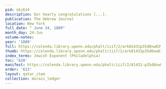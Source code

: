 ```yaml
---
pid: obj614
description: Our hearty congratulations [...].
publication: The Hebrew Journal
location: New York
full_date: " June 24, 1889"
month_day: 24-Jun
volume-notes:
year: '1889'
full: https://colenda.library.upenn.edu/phalt/iiif/2/ark81431p35d8nw83%2FSHA256E-s6968584--a88905e155953925a70bde52809556c88bbe69bdc64b323833215add63e9bc7a.jpeg/full/3500,/0/default.jpg
thumb: https://colenda.library.upenn.edu/phalt/iiif/2/ark81431p35d8nw83%2FSHA256E-s6968584--a88905e155953925a70bde52809556c88bbe69bdc64b323833215add63e9bc7a.jpeg/full/!200,200/0/default.jpg
index_terms: Jewish Exponent (Philadelphia)
toc: '628'
manifest: https://colenda.library.upenn.edu/phalt/iiif/2/81431-p35d8nw83/manifest
order: '613'
layout: qatar_item
collection: morais_ledger
---
```

